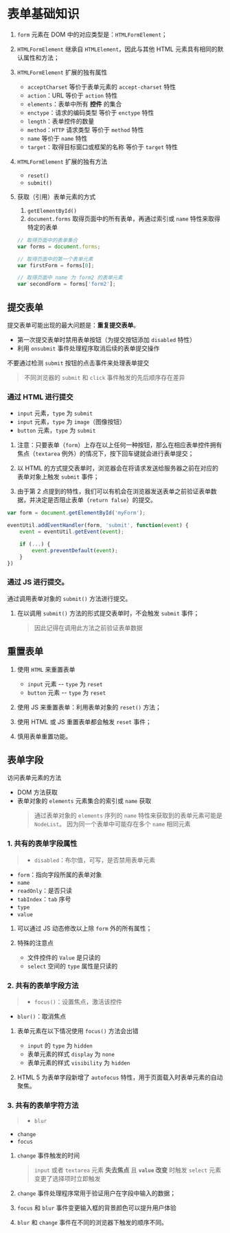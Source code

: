 # 表单基础知识
1. `form` 元素在 DOM 中的对应类型是：`HTMLFormElement`；

2. `HTMLFormElement` 继承自 `HTMLElement`，因此与其他 HTML 元素具有相同的默认属性和方法；

3. `HTMLFormElement` 扩展的独有属性
    * `acceptCharset`
    等价于表单元素的 `accept-charset` 特性
    * `action`：URL
    等价于 `action` 特性
    * `elements`：表单中所有 **控件** 的集合
    * `enctype`：请求的编码类型
    等价于 `enctype` 特性
    * `length`：表单控件的数量
    * `method`：`HTTP` 请求类型
    等价于 `method` 特性
    * `name`
    等价于 `name` 特性
    * `target`：取得目标窗口或框架的名称
    等价于 `target` 特性

4. `HTMLFormElement` 扩展的独有方法
    * `reset()`
    * `submit()`

5. 获取（引用）表单元素的方式
    1. `getElementById()`
    2. `document.forms` 取得页面中的所有表单，再通过索引或 `name` 特性来取得特定的表单
    ```javascript
    // 取得页面中的表单集合
    var forms = document.forms;

    // 取得页面中的第一个表单元素
    var firstForm = forms[0];

    // 取得页面中 name 为 form2 的表单元素
    var secondForm = forms['form2'];
    ```

## 提交表单
提交表单可能出现的最大问题是：**重复提交表单**。

* 第一次提交表单时禁用表单按钮（为提交按钮添加 `disabled` 特性）
* 利用 `onsubmit` 事件处理程序取消后续的表单提交操作

不要通过检测 `submit` 按钮的点击事件来处理表单提交
> 不同浏览器的 `submit` 和 `click` 事件触发的先后顺序存在差异

### 通过 HTML 进行提交

* `input` 元素，`type` 为 `submit`
* `input` 元素，`type` 为 `image`（图像按钮）
* `button` 元素，`type` 为 `submit`

1. 注意：只要表单（`form`）上存在以上任何一种按钮，那么在相应表单控件拥有焦点（`textarea` 例外）的情况下，按下回车键就会进行表单提交；

2. 以 HTML 的方式提交表单时，浏览器会在将请求发送给服务器之前在对应的表单对象上触发 `submit` 事件；

3. 由于第 2 点提到的特性，我们可以有机会在浏览器发送表单之前验证表单数据，并决定是否阻止表单（`return false`）的提交。

```javascript
var form = document.getElementById('myForm');

eventUtil.addEventHandler(form, 'submit', function(event) {
    event = eventUtil.getEvent(event);

    if (...) {
        event.preventDefault(event);
    }
})
```

### 通过 JS 进行提交。
通过调用表单对象的 `submit()` 方法进行提交。

1. 在以调用 `submit()` 方法的形式提交表单时，不会触发 `submit` 事件；
    > 因此记得在调用此方法之前验证表单数据

## 重置表单
1. 使用 `HTML` 来重置表单
    * `input` 元素 -- `type` 为 `reset`
    * `button` 元素 -- `type` 为 `reset`

2. 使用 JS 来重置表单：利用表单对象的 `reset()` 方法；

3. 使用 HTML 或 JS 重置表单都会触发 `reset` 事件；

4. 慎用表单重置功能。

## 表单字段
访问表单元素的方法

* DOM 方法获取
* 表单对象的 `elements` 元素集合的索引或 `name` 获取
    > 通过表单对象的 `elements` 序列的 `name` 特性来获取到的表单元素可能是 `NodeList`。
    > 因为同一个表单中可能存在多个 `name` 相同元素


### 1. 共有的表单字段属性
>* `disabled`：布尔值，可写，是否禁用表单元素
* `form`：指向字段所属的表单对象
* `name`
* `readOnly`：是否只读
* `tabIndex`：`tab` 序号
* `type`
* `value`

1. 可以通过 JS 动态修改以上除 `form` 外的所有属性；

2. 特殊的注意点
    * 文件控件的 `Value` 是只读的
    * `select` 空间的 `type` 属性是只读的

### 2. 共有的表单字段方法
> * `focus()`：设置焦点，激活该控件
* `blur()`：取消焦点

1. 表单元素在以下情况使用 `focus()` 方法会出错
    * `input` 的 `type` 为 `hidden`
    * 表单元素的样式 `display` 为 `none`
    * 表单元素的样式 `visibility` 为 `hidden`

2. HTML 5 为表单字段新增了 `autofocus` 特性，用于页面载入时表单元素的自动聚焦。

### 3. 共有的表单字符方法
> * `blur`
* `change`
* `focus`

1. `change` 事件触发的时间
    > `input` 或者 `textarea` 元素 **失去焦点** 且 **`value` 改变** 时触发
    > `select` 元素变更了选择项时立即触发

2. `change` 事件处理程序常用于验证用户在字段中输入的数据；

3. `focus` 和 `blur` 事件变更输入框的背景颜色可以提升用户体验

4. `blur` 和 `change` 事件在不同的浏览器下触发的顺序不同。
